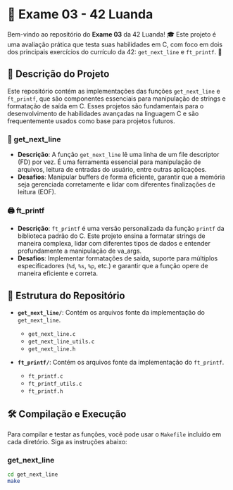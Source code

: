 # 📝 Exame 03 - 42 Luanda

Bem-vindo ao repositório do **Exame 03** da 42 Luanda! 🎓 Este projeto é uma avaliação prática que testa suas habilidades em C, com foco em dois dos principais exercícios do currículo da 42: `get_next_line` e `ft_printf`. 🌟

## 🚀 Descrição do Projeto

Este repositório contém as implementações das funções `get_next_line` e `ft_printf`, que são componentes essenciais para manipulação de strings e formatação de saída em C. Esses projetos são fundamentais para o desenvolvimento de habilidades avançadas na linguagem C e são frequentemente usados como base para projetos futuros.

### 🧩 get_next_line
- **Descrição**: A função `get_next_line` lê uma linha de um file descriptor (FD) por vez. É uma ferramenta essencial para manipulação de arquivos, leitura de entradas do usuário, entre outras aplicações.
- **Desafios**: Manipular buffers de forma eficiente, garantir que a memória seja gerenciada corretamente e lidar com diferentes finalizações de leitura (EOF).

### 🖨️ ft_printf
- **Descrição**: `ft_printf` é uma versão personalizada da função `printf` da biblioteca padrão do C. Este projeto ensina a formatar strings de maneira complexa, lidar com diferentes tipos de dados e entender profundamente a manipulação de va_args.
- **Desafios**: Implementar formatações de saída, suporte para múltiplos especificadores (`%d`, `%s`, `%p`, etc.) e garantir que a função opere de maneira eficiente e correta.

## 📂 Estrutura do Repositório

- **`get_next_line/`**: Contém os arquivos fonte da implementação do `get_next_line`.
  - `get_next_line.c`
  - `get_next_line_utils.c`
  - `get_next_line.h`
  
- **`ft_printf/`**: Contém os arquivos fonte da implementação do `ft_printf`.
  - `ft_printf.c`
  - `ft_printf_utils.c`
  - `ft_printf.h`

## 🛠️ Compilação e Execução

Para compilar e testar as funções, você pode usar o `Makefile` incluído em cada diretório. Siga as instruções abaixo:

### get_next_line
```bash
cd get_next_line
make
